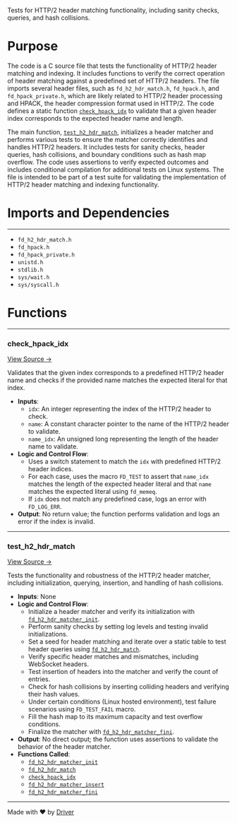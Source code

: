 <!--------------------------------------------------------------------------------->
<!-- IMPORTANT: This file is auto-generated by Driver (https://driver.ai). -------->
<!-- Manual edits may be overwritten on future commits. --------------------------->
<!--------------------------------------------------------------------------------->

Tests for HTTP/2 header matching functionality, including sanity checks, queries, and hash collisions.

# Purpose
The code is a C source file that tests the functionality of HTTP/2 header matching and indexing. It includes functions to verify the correct operation of header matching against a predefined set of HTTP/2 headers. The file imports several header files, such as `fd_h2_hdr_match.h`, `fd_hpack.h`, and `fd_hpack_private.h`, which are likely related to HTTP/2 header processing and HPACK, the header compression format used in HTTP/2. The code defines a static function [`check_hpack_idx`](<#check_hpack_idx>) to validate that a given header index corresponds to the expected header name and length.

The main function, [`test_h2_hdr_match`](<#test_h2_hdr_match>), initializes a header matcher and performs various tests to ensure the matcher correctly identifies and handles HTTP/2 headers. It includes tests for sanity checks, header queries, hash collisions, and boundary conditions such as hash map overflow. The code uses assertions to verify expected outcomes and includes conditional compilation for additional tests on Linux systems. The file is intended to be part of a test suite for validating the implementation of HTTP/2 header matching and indexing functionality.
# Imports and Dependencies

---
- `fd_h2_hdr_match.h`
- `fd_hpack.h`
- `fd_hpack_private.h`
- `unistd.h`
- `stdlib.h`
- `sys/wait.h`
- `sys/syscall.h`


# Functions

---
### check\_hpack\_idx<!-- {{#callable:check_hpack_idx}} -->
[View Source →](<../../../../../src/waltz/h2/test_h2_hdr_match.c#L12>)

Validates that the given index corresponds to a predefined HTTP/2 header name and checks if the provided name matches the expected literal for that index.
- **Inputs**:
    - `idx`: An integer representing the index of the HTTP/2 header to check.
    - `name`: A constant character pointer to the name of the HTTP/2 header to validate.
    - `name_idx`: An unsigned long representing the length of the header name to validate.
- **Logic and Control Flow**:
    - Uses a switch statement to match the `idx` with predefined HTTP/2 header indices.
    - For each case, uses the macro `FD_TEST` to assert that `name_idx` matches the length of the expected header literal and that `name` matches the expected literal using `fd_memeq`.
    - If `idx` does not match any predefined case, logs an error with `FD_LOG_ERR`.
- **Output**: No return value; the function performs validation and logs an error if the index is invalid.


---
### test\_h2\_hdr\_match<!-- {{#callable:test_h2_hdr_match}} -->
[View Source →](<../../../../../src/waltz/h2/test_h2_hdr_match.c#L79>)

Tests the functionality and robustness of the HTTP/2 header matcher, including initialization, querying, insertion, and handling of hash collisions.
- **Inputs**: None
- **Logic and Control Flow**:
    - Initialize a header matcher and verify its initialization with [`fd_h2_hdr_matcher_init`](<fd_h2_hdr_match.c.md#fd_h2_hdr_matcher_init>).
    - Perform sanity checks by setting log levels and testing invalid initializations.
    - Set a seed for header matching and iterate over a static table to test header queries using [`fd_h2_hdr_match`](<fd_h2_hdr_match.h.md#fd_h2_hdr_match>).
    - Verify specific header matches and mismatches, including WebSocket headers.
    - Test insertion of headers into the matcher and verify the count of entries.
    - Check for hash collisions by inserting colliding headers and verifying their hash values.
    - Under certain conditions (Linux hosted environment), test failure scenarios using `FD_TEST_FAIL` macro.
    - Fill the hash map to its maximum capacity and test overflow conditions.
    - Finalize the matcher with [`fd_h2_hdr_matcher_fini`](<fd_h2_hdr_match.c.md#fd_h2_hdr_matcher_fini>).
- **Output**: No direct output; the function uses assertions to validate the behavior of the header matcher.
- **Functions Called**:
    - [`fd_h2_hdr_matcher_init`](<fd_h2_hdr_match.c.md#fd_h2_hdr_matcher_init>)
    - [`fd_h2_hdr_match`](<fd_h2_hdr_match.h.md#fd_h2_hdr_match>)
    - [`check_hpack_idx`](<#check_hpack_idx>)
    - [`fd_h2_hdr_matcher_insert`](<fd_h2_hdr_match.c.md#fd_h2_hdr_matcher_insert>)
    - [`fd_h2_hdr_matcher_fini`](<fd_h2_hdr_match.c.md#fd_h2_hdr_matcher_fini>)



---
Made with ❤️ by [Driver](https://www.driver.ai/)